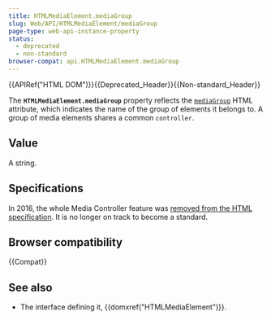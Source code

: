 ```yaml
---
title: HTMLMediaElement.mediaGroup
slug: Web/API/HTMLMediaElement/mediaGroup
page-type: web-api-instance-property
status:
  - deprecated
  - non-standard
browser-compat: api.HTMLMediaElement.mediaGroup
---
```


{{APIRef("HTML DOM")}}{{Deprecated_Header}}{{Non-standard_Header}}

The **`HTMLMediaElement.mediaGroup`** property reflects the [`mediaGroup`](/en-US/docs/Web/HTML/Element/video#mediagroup) HTML attribute, which indicates the name of the group of elements it belongs to. A group of media elements shares a common `controller`.

## Value

A string.

## Specifications

In 2016, the whole Media Controller feature was [removed from the HTML specification](https://github.com/w3c/html/issues/246). It is no longer on track to become a standard.

## Browser compatibility

{{Compat}}

## See also

- The interface defining it, {{domxref("HTMLMediaElement")}}.
